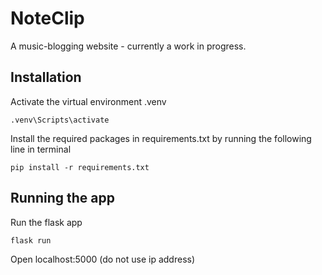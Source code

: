 # NoteClip

A music-blogging website - currently a work in progress.

## Installation
Activate the virtual environment .venv
```
.venv\Scripts\activate
```

Install the required packages in requirements.txt by running the following line in terminal
```
pip install -r requirements.txt
```

## Running the app
Run the flask app
```
flask run
```

Open localhost:5000 (do not use ip address)






